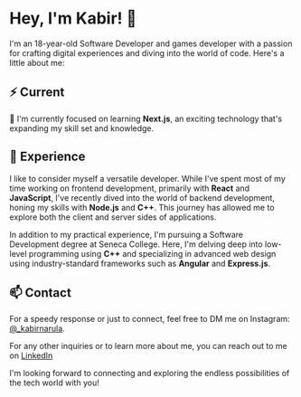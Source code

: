 # Hey, I'm Kabir! 👋

I'm an 18-year-old Software Developer and games developer with a passion for crafting digital experiences and diving into the world of code. Here's a little about me:

## ⚡️ Current

🚀 I'm currently focused on learning **Next.js**, an exciting technology that's expanding my skill set and knowledge.

## 💎 Experience

I like to consider myself a versatile developer. While I've spent most of my time working on frontend development, primarily with **React** and **JavaScript**, I've recently dived into the world of backend development, honing my skills with **Node.js** and **C++**. This journey has allowed me to explore both the client and server sides of applications.

In addition to my practical experience, I'm pursuing a Software Development degree at Seneca College. Here, I'm delving deep into low-level programming using **C++** and specializing in advanced web design using industry-standard frameworks such as **Angular** and **Express.js**.

## 📫 Contact

For a speedy response or just to connect, feel free to DM me on Instagram: [@_kabirnarula](https://www.instagram.com/_kabirnarula/).

For any other inquiries or to learn more about me, you can reach out to me on [LinkedIn](www.linkedin.com/in/kabir-narula-19b129260)

I'm looking forward to connecting and exploring the endless possibilities of the tech world with you!
